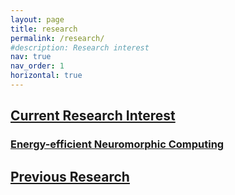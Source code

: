 ```yaml
---
layout: page
title: research
permalink: /research/
#description: Research interest
nav: true
nav_order: 1
horizontal: true
---
```


<h2>
<a href=".#current">Current Research Interest</a>
</h2>


<h3>
<a href="{{ site.url }}/research/reservoir">
  Energy-efficient Neuromorphic Computing</a>
</h3>

<h2>
<a href=".#previous">
  Previous Research</a>
</h2>
